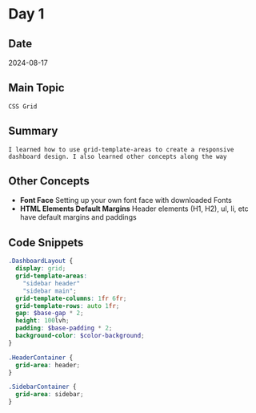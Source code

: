 # Day 1

## Date

2024-08-17

## Main Topic

`CSS Grid`

## Summary

`I learned how to use grid-template-areas to create a responsive dashboard design. I also learned other concepts along the way`

## Other Concepts

- **Font Face** Setting up your own font face with downloaded Fonts
- **HTML Elements Default Margins** Header elements (H1, H2), ul, li, etc have default margins and paddings

## Code Snippets

```scss
.DashboardLayout {
  display: grid;
  grid-template-areas:
    "sidebar header"
    "sidebar main";
  grid-template-columns: 1fr 6fr;
  grid-template-rows: auto 1fr;
  gap: $base-gap * 2;
  height: 100lvh;
  padding: $base-padding * 2;
  background-color: $color-background;
}

.HeaderContainer {
  grid-area: header;
}

.SidebarContainer {
  grid-area: sidebar;
}
```
